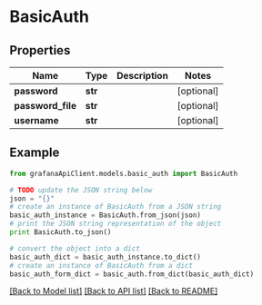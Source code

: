 # BasicAuth


## Properties
Name | Type | Description | Notes
------------ | ------------- | ------------- | -------------
**password** | **str** |  | [optional] 
**password_file** | **str** |  | [optional] 
**username** | **str** |  | [optional] 

## Example

```python
from grafanaApiClient.models.basic_auth import BasicAuth

# TODO update the JSON string below
json = "{}"
# create an instance of BasicAuth from a JSON string
basic_auth_instance = BasicAuth.from_json(json)
# print the JSON string representation of the object
print BasicAuth.to_json()

# convert the object into a dict
basic_auth_dict = basic_auth_instance.to_dict()
# create an instance of BasicAuth from a dict
basic_auth_form_dict = basic_auth.from_dict(basic_auth_dict)
```
[[Back to Model list]](../README.md#documentation-for-models) [[Back to API list]](../README.md#documentation-for-api-endpoints) [[Back to README]](../README.md)


